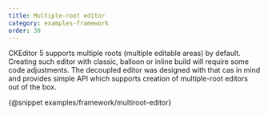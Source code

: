 ```yaml
---
title: Multiple-root editor
category: examples-framework
order: 30
---
```


CKEditor 5 supports multiple roots (multiple editable areas) by default. Creating such editor with classic, balloon or inline
build will require some code adjustments. The decoupled editor was designed with that cas in mind and provides simple API
which supports creation of multiple-root editors out of the box.

{@snippet examples/framework/multiroot-editor}
